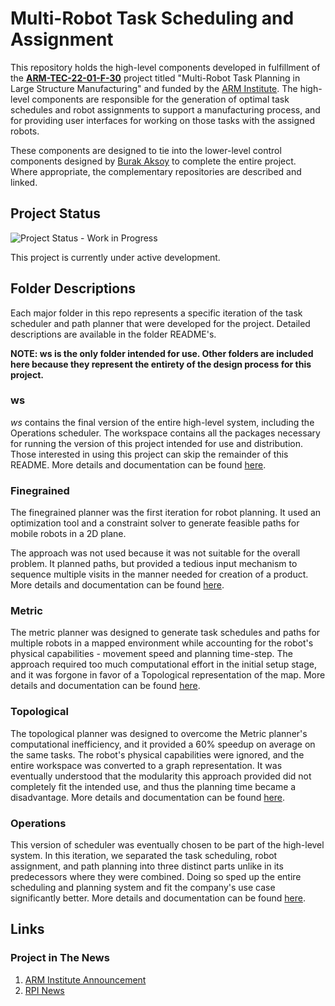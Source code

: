 # Multi-Robot Task Scheduling and Assignment

This repository holds the high-level components developed in fulfillment of the **[ARM-TEC-22-01-F-30]()** project titled "Multi-Robot Task Planning in Large Structure Manufacturing" and funded by the [ARM Institute](https://arminstitute.org/). The high-level components are responsible for the generation of optimal task schedules and robot assignments to support a manufacturing process, and for providing user interfaces for working on those tasks with the assigned robots.

These components are designed to tie into the lower-level control components designed by [Burak Aksoy](https://github.com/burakaksoy) to complete the entire project. Where appropriate, the complementary repositories are described and linked.

## Project Status
![Project Status - Work in Progress](https://img.shields.io/badge/status-Work%20in%20Progress-yellow)

This project is currently under active development.

## Folder Descriptions
Each major folder in this repo represents a specific iteration of the task scheduler and path planner that were developed for the project. Detailed descriptions are available in the folder README's.

**NOTE: ws is the only folder intended for use. Other folders are included here because they represent the entirety of the design process for this project.**

### ws
*ws* contains the final version of the entire high-level system, including the Operations scheduler. The workspace contains all the packages necessary for running the version of this project intended for use and distribution. Those interested in using this project can skip the remainder of this README. More details and documentation can be found [here](https://github.com/Chukwuemeka-Ike/multiRobotPlanner/tree/master/ws).

### Finegrained
The finegrained planner was the first iteration for robot planning. It used an optimization tool and a constraint solver to generate feasible paths for mobile robots in a 2D plane.

The approach was not used because it was not suitable for the overall problem. It planned paths, but provided a tedious input mechanism to sequence multiple visits in the manner needed for creation of a product. More details and documentation can be found [here](https://github.com/Chukwuemeka-Ike/multiRobotPlanner/tree/master/Finegrained).

### Metric
The metric planner was designed to generate task schedules and paths for multiple robots in a mapped environment while accounting for the robot's physical capabilities - movement speed and planning time-step. The approach required too much computational effort in the initial setup stage, and it was forgone in favor of a Topological representation of the map. More details and documentation can be found [here](https://github.com/Chukwuemeka-Ike/multiRobotPlanner/tree/master/Metric).

### Topological
The topological planner was designed to overcome the Metric planner's computational inefficiency, and it provided a 60% speedup on average on the same tasks. The robot's physical capabilities were ignored, and the entire workspace was converted to a graph representation. It was eventually understood that the modularity this approach provided did not completely fit the intended use, and thus the planning time became a disadvantage. More details and documentation can be found [here](https://github.com/Chukwuemeka-Ike/multiRobotPlanner/tree/master/Topological).

### Operations
This version of scheduler was eventually chosen to be part of the high-level system. In this iteration, we separated the task scheduling, robot assignment, and path planning into three distinct parts unlike in its predecessors where they were combined. Doing so sped up the entire scheduling and planning system and fit the company's use case significantly better. More details and documentation can be found [here](https://github.com/Chukwuemeka-Ike/multiRobotPlanner/tree/master/Operations).


## Links
### Project in The News
1. [ARM Institute Announcement](https://arminstitute.org/news/new-tech-projects-2023/)
2. [RPI News](https://news.rpi.edu/content/2023/02/09/rpi-awarded-two-technology-projects-advanced-robotic-manufacturing-arm-address)